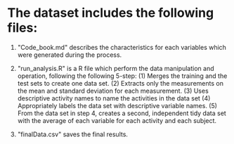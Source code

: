 The dataset includes the following files:
====================================
1. "Code_book.md" describes the characteristics for each variables which were generated during the process.

2. "run_analysis.R" is a R file which perform the data manipulation and operation, following the following 5-step:
(1) Merges the training and the test sets to create one data set.
(2) Extracts only the measurements on the mean and standard deviation for each measurement.
(3) Uses descriptive activity names to name the activities in the data set
(4) Appropriately labels the data set with descriptive variable names.
(5) From the data set in step 4, creates a second, independent tidy data set with the average of each variable for each activity and each subject.

3. "finalData.csv" saves the final results.
